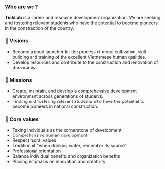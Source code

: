 ### Who are we ?

**TickLab** is a career and resource development organization.
We are seeking and fostering relevant students who have the potential to become pioneers in the construction of the country.

### 🚀 Visions

- Become a good launcher for the process of moral cultivation, skill building and training of the excellent Vietnamese human qualities.
- Develop resources and contribute to the construction and renovation of the country.

### 🎯 Missions

- Create, maintain, and develop a comprehensive development environment across generations of students.
- Finding and fostering relevant students who have the potential to become pioneers in national construction.

### 🌱 Core values

- Taking individuals as the cornerstone of development
- Comprehensive human development
- Respect moral values
- Tradition of "when drinking water, remember its source"
- Professional orientation
- Balance individual benefits and organization benefits
- Placing emphasis on innovation and creativity
